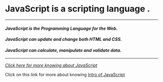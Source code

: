 # JavaScript is a scripting language .
___	
#### *JavaScript is the Programming Language for the Web.*

#### *JavaScript can update and change both HTML and CSS.*

#### *JavaScript can calculate, manipulate and validate data.*
___

<i style=font-family:system-ui-apple-system,BlinkMacSystemFont,Segoe,UI,Roboto,Oxygen,Ubuntu,Cantarell,Open,Sans,Helvetica,Neue,sans-serif;>[Click here for more knowing about JavaScript](https://developer.mozilla.org/en-US/docs/Learn/JavaScript/First_steps/What_is_JavaScript)</i>

Click on this link for more about knowing [Intro of JavaScript](../js/1.introduction.js)
